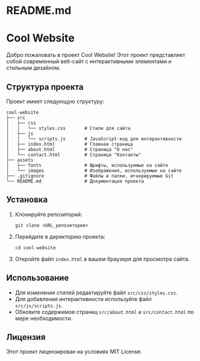 # README.md

# Cool Website

Добро пожаловать в проект Cool Website! Этот проект представляет собой современный веб-сайт с интерактивными элементами и стильным дизайном.

## Структура проекта

Проект имеет следующую структуру:

```
cool-website
├── src
│   ├── css
│   │   └── styles.css       # Стили для сайта
│   ├── js
│   │   └── scripts.js       # JavaScript-код для интерактивности
│   ├── index.html           # Главная страница
│   ├── about.html           # Страница "О нас"
│   └── contact.html         # Страница "Контакты"
├── assets
│   ├── fonts                # Шрифты, используемые на сайте
│   └── images               # Изображения, используемые на сайте
├── .gitignore               # Файлы и папки, игнорируемые Git
└── README.md                # Документация проекта
```

## Установка

1. Клонируйте репозиторий:
   ```
   git clone <URL_репозитория>
   ```
2. Перейдите в директорию проекта:
   ```
   cd cool-website
   ```
3. Откройте файл `index.html` в вашем браузере для просмотра сайта.

## Использование

- Для изменения стилей редактируйте файл `src/css/styles.css`.
- Для добавления интерактивности используйте файл `src/js/scripts.js`.
- Обновите содержимое страниц `src/about.html` и `src/contact.html` по мере необходимости.

## Лицензия

Этот проект лицензирован на условиях MIT License.